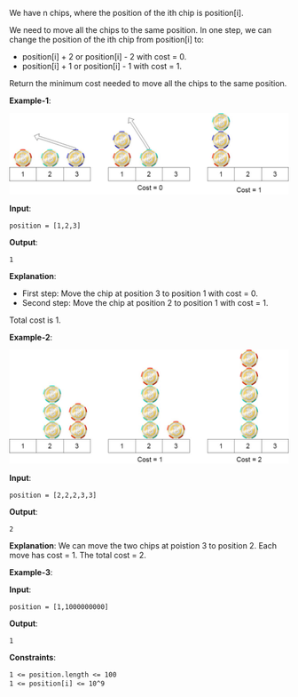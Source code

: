 We have n chips, where the position of the ith chip is position[i].

We need to move all the chips to the same position. In one step, we can change the position of the ith chip from position[i] to:

 * position[i] + 2 or position[i] - 2 with cost = 0.
 * position[i] + 1 or position[i] - 1 with cost = 1.

Return the minimum cost needed to move all the chips to the same position.

**Example-1**:

![example-1](./chips_e1.jpg)

**Input**: 

    position = [1,2,3]
    
**Output**: 

    1

**Explanation**: 

 * First step: Move the chip at position 3 to position 1 with cost = 0.
 * Second step: Move the chip at position 2 to position 1 with cost = 1.

Total cost is 1.

**Example-2**:

![example-1](./chip_e2.jpg)

**Input**: 

    position = [2,2,2,3,3]

**Output**: 

    2

**Explanation**: We can move the two chips at poistion 3 to position 2. Each move has cost = 1. The total cost = 2.

**Example-3**:

**Input**: 

    position = [1,1000000000]

**Output**: 

    1
    
**Constraints**:

    1 <= position.length <= 100
    1 <= position[i] <= 10^9
